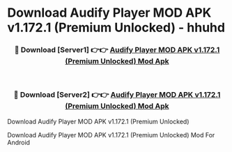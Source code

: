 # Download Audify Player MOD APK v1.172.1 (Premium Unlocked) - hhuhd


<div align="center">
<h3>🔴 Download [Server1] 👉👉 <a href="https://apk-comot.site?title=Audify_Player_MOD_APK_v1.172.1_(Premium_Unlocked)">Audify Player MOD APK v1.172.1 (Premium Unlocked) Mod Apk</a></h3><br>
<h3>🔴 Download [Server2] 👉👉 <a href="https://apk-comot.site?title=Audify_Player_MOD_APK_v1.172.1_(Premium_Unlocked)">Audify Player MOD APK v1.172.1 (Premium Unlocked) Mod Apk</a></h3>
</div>



Download Audify Player MOD APK v1.172.1 (Premium Unlocked) 

Download Audify Player MOD APK v1.172.1 (Premium Unlocked) Mod For Android